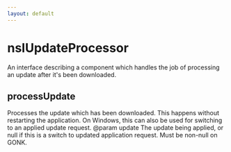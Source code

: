 ```yaml
---
layout: default
---
```


# nsIUpdateProcessor #

An interface describing a component which handles the job of processing
an update after it's been downloaded.


## processUpdate ##

Processes the update which has been downloaded.
This happens without restarting the application.
On Windows, this can also be used for switching to an applied
update request.
@param update The update being applied, or null if this is a switch
              to updated application request.  Must be non-null on GONK.

